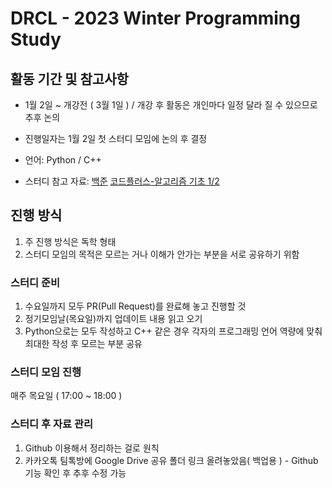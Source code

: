 # DRCL - 2023 Winter Programming Study

## 활동 기간 및 참고사항

- 1월 2일 ~ 개강전 ( 3월 1일 ) / 개강 후 활동은 개인마다 일정 달라 질 수 있으므로 추후 논의
- 진행일자는 1월 2일 첫 스터디 모임에 논의 후 결정

- 언어: Python / C++
- 스터디 참고 자료: [백준](https://www.acmicpc.net/) [코드플러스-알고리즘 기초 1/2](https://code.plus/course/41)

## 진행 방식
1. 주 진행 방식은 독학 형태 
2. 스터디 모임의 목적은 모르는 거나 이해가 안가는 부분을 서로 공유하기 위함

### 스터디 준비
1. 수요일까지 모두 PR(Pull Request)를 완료해 놓고 진행할 것
2. 정기모임날(목요일)까지 업데이트 내용 읽고 오기
3. Python으로는 모두 작성하고 C++ 같은 경우 각자의 프로그래밍 언어 역량에 맞춰 최대한 작성 후 모르는 부분 공유

### 스터디 모임 진행

매주 목요일 ( 17:00 ~ 18:00 )

### 스터디 후 자료 관리
1. Github 이용해서 정리하는 걸로 원칙
2. 카카오톡 팀톡방에 Google Drive 공유 폴더 링크 올려놓았음( 백업용 ) - Github 기능 확인 후 추후 수정 가능

